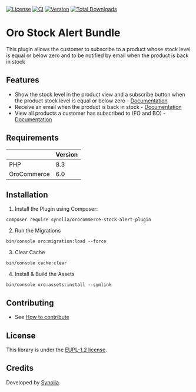 [![License](https://img.shields.io/packagist/l/synolia/sylius-akeneo-plugin.svg)](LICENCE)
[![CI](https://github.com/synolia/OroCommerceStockAlertPlugin/actions/workflows/ci.yml/badge.svg)](https://github.com/synolia/OroCommerceStockAlertPlugin/actions/workflows/ci.yml)
[![Version](http://poser.pugx.org/synolia/orocommerce-stock-alert-plugin/v)](https://packagist.org/packages/synolia/orocommerce-stock-alert-plugin)
[![Total Downloads](http://poser.pugx.org/synolia/orocommerce-stock-alert-plugin/downloads)](https://packagist.org/packages/synolia/orocommerce-stock-alert-plugin)

# Oro Stock Alert Bundle
This plugin allows the customer to subscribe to a product whose stock level is equal or below zero and to be notified by email when the product is back in stock

## Features

* Show the stock level in the product view and a subscribe button when the product stock level is equal or below zero - [Documentation](docs/SHOW.md)
* Receive an email when the product is back in stock - [Documentation](docs/EMAIL.md)
* View all products a customer has subscribed to (FO and BO) - [Documentation](docs/LIST.md)

## Requirements

| | Version |
| :--- |:--------|
| PHP  | 8.3     |
| OroCommerce | 6.0     |

## Installation

1. Install the Plugin using Composer:
```shell
composer require synolia/orocommerce-stock-alert-plugin
```
2. Run the Migrations
```shell
bin/console oro:migration:load --force
```
3. Clear Cache
```shell
bin/console cache:clear
```
4. Install & Build the Assets
```shell
bin/console oro:assets:install --symlink
```

## Contributing

* See [How to contribute](CONTRIBUTING.md)

## License

This library is under the [EUPL-1.2 license](LICENSE).

## Credits

Developed by [Synolia](https://synolia.com/).
